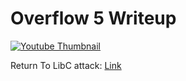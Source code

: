 # Overflow 5 Writeup

[![Youtube Thumbnail](https://img.youtube.com/vi/uZ0ZCmR-Z4c/0.jpg)](https://www.youtube.com/watch?v=uZ0ZCmR-Z4c)

Return To LibC attack: [Link](https://www.exploit-db.com/docs/28553.pdf)
